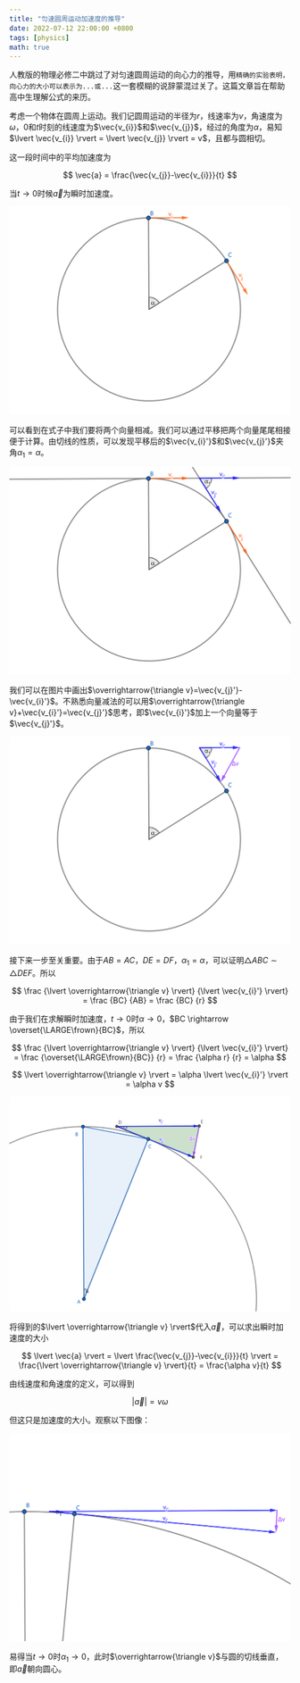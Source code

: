 ```yaml
---
title: "匀速圆周运动加速度的推导"
date: 2022-07-12 22:00:00 +0800
tags: [physics]
math: true
---
```


人教版的物理必修二中跳过了对匀速圆周运动的向心力的推导，用`精确的实验表明，向心力的大小可以表示为...或...`这一套模糊的说辞蒙混过关了。这篇文章旨在帮助高中生理解公式的来历。

考虑一个物体在圆周上运动。我们记圆周运动的半径为$r$，线速率为$v$，角速度为$\omega$，$0$和$t$时刻的线速度为$\vec{v_{i}}$和$\vec{v_{j}}$，经过的角度为$\alpha$，易知$\lvert \vec{v_{i}} \rvert = \lvert \vec{v_{j}} \rvert = v$，且都与圆相切。

这一段时间中的平均加速度为

$$
\vec{a} = \frac{\vec{v_{j}}-\vec{v_{i}}}{t}
$$

当$t\rightarrow 0$时候$\vec{a}$为瞬时加速度。

![](/files/20220712/1.png)

可以看到在式子中我们要将两个向量相减。我们可以通过平移把两个向量尾尾相接便于计算。由切线的性质，可以发现平移后的$\vec{v_{i}'}$和$\vec{v_{j}'}$夹角$\alpha_{1}=\alpha$。

![](/files/20220712/2.png)

我们可以在图片中画出$\overrightarrow{\triangle v}=\vec{v_{j}'}-\vec{v_{i}'}$。不熟悉向量减法的可以用$\overrightarrow{\triangle v}+\vec{v_{i}'}=\vec{v_{j}'}$思考，即$\vec{v_{i}'}$加上一个向量等于$\vec{v_{j}'}$。

![](/files/20220712/3.png)

接下来一步至关重要。由于$AB=AC$，$DE=DF$，$\alpha_{1}=\alpha$，可以证明$\triangle ABC \sim \triangle DEF$。所以

$$
\frac
{\lvert \overrightarrow{\triangle v} \rvert}
{\lvert \vec{v_{i}'} \rvert} =
\frac {BC} {AB} = \frac {BC} {r}
$$

由于我们在求解瞬时加速度，$t\rightarrow 0$时$\alpha \rightarrow 0$，$BC \rightarrow \overset{\LARGE\frown}{BC}$，所以

$$
\frac
{\lvert \overrightarrow{\triangle v} \rvert}
{\lvert \vec{v_{i}'} \rvert} =
\frac {\overset{\LARGE\frown}{BC}} {r} =
\frac {\alpha r} {r} = \alpha
$$

$$
\lvert \overrightarrow{\triangle v} \rvert = \alpha \lvert \vec{v_{i}'} \rvert = \alpha v
$$

![](/files/20220712/4.png)

将得到的$\lvert \overrightarrow{\triangle v} \rvert$代入$\vec{a}$，可以求出瞬时加速度的大小

$$
\lvert \vec{a} \rvert =
\lvert \frac{\vec{v_{j}}-\vec{v_{i}}}{t} \rvert =
\frac{\lvert \overrightarrow{\triangle v} \rvert}{t} =
\frac{\alpha v}{t}
$$

由线速度和角速度的定义，可以得到

$$
\lvert \vec{a} \rvert = v \omega
$$

但这只是加速度的大小。观察以下图像：

![](/files/20220712/5.png)

易得当$t \rightarrow 0$时$\alpha_{1} \rightarrow 0$，此时$\overrightarrow{\triangle v}$与圆的切线垂直，即$\vec{a}$朝向圆心。
